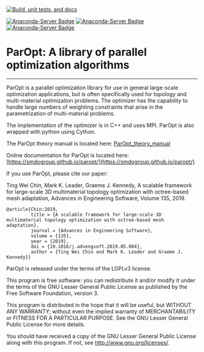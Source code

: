 [![Build, unit tests, and docs](https://github.com/smdogroup/paropt/actions/workflows/unit_tests.yml/badge.svg)](https://github.com/smdogroup/paropt/actions/workflows/unit_tests.yml)

[![Anaconda-Server Badge](https://anaconda.org/smdogroup/paropt/badges/version.svg)](https://anaconda.org/smdogroup/paropt)
[![Anaconda-Server Badge](https://anaconda.org/smdogroup/paropt/badges/platforms.svg)](https://anaconda.org/smdogroup/paropt)
[![Anaconda-Server Badge](https://anaconda.org/smdogroup/paropt/badges/downloads.svg)](https://anaconda.org/smdogroup/paropt)

# ParOpt: A library of parallel optimization algorithms #
---------------------------------------------------------

ParOpt is a parallel optimization library for use in general large-scale optimization applications, but is often specifically used for topology and multi-material optimization problems.
The optimizer has the capability to handle large numbers of weighting constraints that arise in the parametrization of multi-material problems.

The implementation of the optimizer is in C++ and uses MPI. ParOpt is also wrapped with python using Cython.

The ParOpt theory manual is located here: [ParOpt_theory_manual](docs/ParOpt_theory_manual.pdf)

Online documentation for ParOpt is located here: [https://smdogroup.github.io/paropt/](https://smdogroup.github.io/paropt/)

If you use ParOpt, please cite our paper:

Ting Wei Chin, Mark K. Leader, Graeme J. Kennedy, A scalable framework for large-scale 3D multimaterial topology optimization with octree-based mesh adaptation, Advances in Engineering Software, Volume 135, 2019.

```
@article{Chin:2019,
         title = {A scalable framework for large-scale 3D multimaterial topology optimization with octree-based mesh adaptation},
         journal = {Advances in Engineering Software},
         volume = {135},
         year = {2019},
         doi = {10.1016/j.advengsoft.2019.05.004},
         author = {Ting Wei Chin and Mark K. Leader and Graeme J. Kennedy}}
```

ParOpt is released under the terms of the LGPLv3 license.

This program is free software: you can redistribute it and/or modify
it under the terms of the GNU Lesser General Public License as published by
the Free Software Foundation, version 3.

This program is distributed in the hope that it will be useful,
but WITHOUT ANY WARRANTY; without even the implied warranty of
MERCHANTABILITY or FITNESS FOR A PARTICULAR PURPOSE.  See the
GNU Lesser General Public License for more details.

You should have received a copy of the GNU Lesser General Public License
along with this program.  If not, see <http://www.gnu.org/licenses/>.
